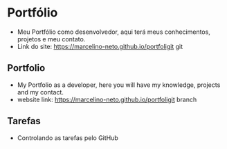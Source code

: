 # Portfólio

- Meu Portfólio como desenvolvedor, aqui terá meus conhecimentos, projetos e meu contato. 
- Link do site: https://marcelino-neto.github.io/portfoligit git 

## Portfolio

- My Portfolio as a developer, here you will have my knowledge, projects and my contact.
- website link: https://marcelino-neto.github.io/portfoligit branch

## Tarefas

- Controlando as tarefas pelo GitHub